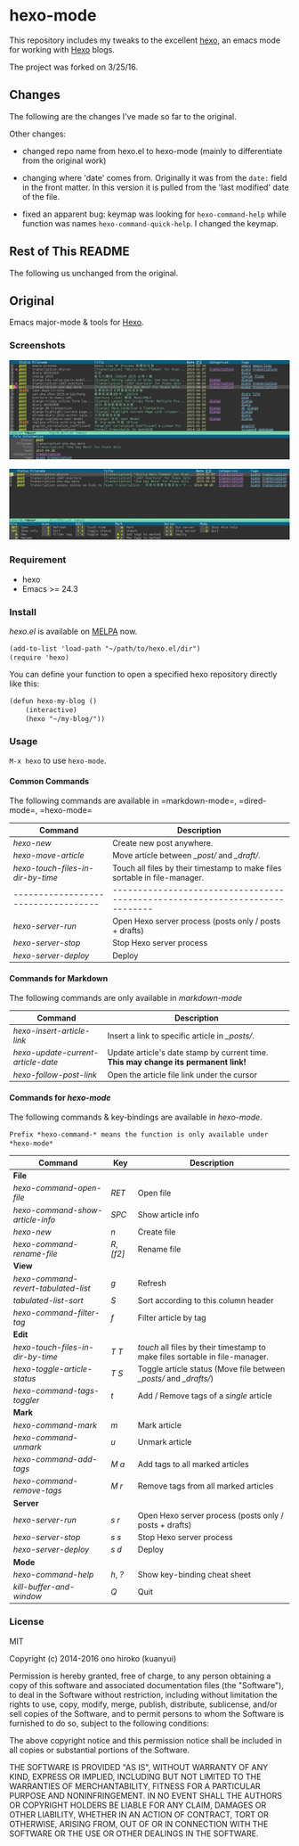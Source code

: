 # hexo-mode

This repository includes my tweaks to the excellent
[hexo](https://github.com/kuanyui/hexo.el), an emacs mode for working with
[Hexo](http://hexo.io/) blogs. 

The project was forked on 3/25/16.

## Changes 

The following are the changes I've made so far to the original.

Other changes:

* changed repo name from hexo.el to hexo-mode (mainly to differentiate from the
  original work)
  
* changing where 'date' comes from.  Originally it was from the `date:` field in
the front matter.  In this version it is pulled from the 'last modified' date of
the file.

* fixed an apparent bug:  keymap was looking for `hexo-command-help` while
  function was names `hexo-command-quick-help`.  I changed the keymap.


## Rest of This README

The following us unchanged from the original.

## Original

Emacs major-mode & tools for [Hexo](https://github.com/hexojs/hexo).

### Screenshots
![Screenshot 1](screenshots/screenshot_1.png)

![Screeenshot 2](screenshots/screenshot_2.png)

### Requirement
- hexo
- Emacs >= 24.3

### Install

*hexo.el* is available on [MELPA](https://github.com/melpa/melpa) now.

```
(add-to-list 'load-path "~/path/to/hexo.el/dir")
(require 'hexo)
```

You can define your function to open a specified hexo repository directly like this:

```
(defun hexo-my-blog ()
    (interactive)
    (hexo "~/my-blog/"))
```

### Usage
`M-x hexo` to use `hexo-mode`.

#### Common Commands

The following commands are available in =markdown-mode=, =dired-mode=, =hexo-mode= 

| Command                           | Description                                                                |
|-----------------------------------|----------------------------------------------------------------------------|
| *hexo-new*                        | Create new post anywhere.                                                  |
| *hexo-move-article*               | Move article between *_post/* and *_draft/*.                               |
| *hexo-touch-files-in-dir-by-time* | Touch all files by their timestamp to make files sortable in file-manager. |
|-----------------------------------|----------------------------------------------------------------------------|
| *hexo-server-run*                 | Open Hexo server process (posts only / posts + drafts)                     |
| *hexo-server-stop*                | Stop Hexo server process                                                   |
| *hexo-server-deploy*              | Deploy                                                                     |

#### Commands for Markdown

The following commands are only available in *markdown-mode*

| Command                            | Description                                                                        |
|------------------------------------|--------------------------------------------|
| *hexo-insert-article-link*         | Insert a link to specific article in *_posts/*.  
| *hexo-update-current-article-date* | Update article's date stamp by current time. **This may change its permanent link!** |
| *hexo-follow-post-link*            | Open the article file link under the cursor   |

#### Commands for *hexo-mode*

The following commands & key-bindings are available in *hexo-mode*.

```
Prefix *hexo-command-* means the function is only available under *hexo-mode*
```

| Command                              | Key         | Description                                                                  |
|--------------------------------------|-------------|----------------------------|
| **File**                                 |    |     |
| *hexo-command-open-file*             | *RET*       | Open file                                                                    |
| *hexo-command-show-article-info*     | *SPC*       | Show article info                                                            |
| *hexo-new*                           | *n*         | Create file                                                                  |
| *hexo-command-rename-file*           | *R*, *[f2]* | Rename file                                                                  |
| **View**                                 |    |     |
| *hexo-command-revert-tabulated-list* | *g*         | Refresh                                                                      |
| *tabulated-list-sort*                | *S*         | Sort according to this column header                                         |
| *hexo-command-filter-tag*            | *f*         | Filter article by tag                                                        |
| **Edit**                                 |             |                                                                              |
| *hexo-touch-files-in-dir-by-time*    | *T T*       | *touch* all files by their timestamp to make files sortable in file-manager. |
| *hexo-toggle-article-status*         | *T S*       | Toggle article status (Move file between *_posts/* and *_drafts/*)           |
| *hexo-command-tags-toggler*          | *t*         | Add / Remove tags of a *single* article                                      |
| **Mark**                                 |             |                                                                              |
| *hexo-command-mark*                  | *m*         | Mark article                                                                 |
| *hexo-command-unmark*                | *u*         | Unmark article                                                               |
| *hexo-command-add-tags*              | *M a*       | Add tags to all marked articles                                              |
| *hexo-command-remove-tags*           | *M r*       | Remove tags from all marked articles                                         |
| **Server**                               |             |                                                                              |
| *hexo-server-run*                    | *s r*       | Open Hexo server process (posts only / posts + drafts)                       |
| *hexo-server-stop*                   | *s s*       | Stop Hexo server process                                                     |
| *hexo-server-deploy*                 | *s d*       | Deploy                                                                       |
| **Mode**                                 |             |                                                                              |
| *hexo-command-help*                  | *h*, *?*    | Show key-binding cheat sheet                                                 |
| *kill-buffer-and-window*             | *Q*         | Quit                                                                         |


### License
MIT

Copyright (c) 2014-2016 ono hiroko (kuanyui)

Permission is hereby granted, free of charge, to any person obtaining
a copy of this software and associated documentation files (the
"Software"), to deal in the Software without restriction, including
without limitation the rights to use, copy, modify, merge, publish,
distribute, sublicense, and/or sell copies of the Software, and to
permit persons to whom the Software is furnished to do so, subject to
the following conditions:

The above copyright notice and this permission notice shall be
included in all copies or substantial portions of the Software.

THE SOFTWARE IS PROVIDED "AS IS", WITHOUT WARRANTY OF ANY KIND,
EXPRESS OR IMPLIED, INCLUDING BUT NOT LIMITED TO THE WARRANTIES OF
MERCHANTABILITY, FITNESS FOR A PARTICULAR PURPOSE AND
NONINFRINGEMENT. IN NO EVENT SHALL THE AUTHORS OR COPYRIGHT HOLDERS BE
LIABLE FOR ANY CLAIM, DAMAGES OR OTHER LIABILITY, WHETHER IN AN ACTION
OF CONTRACT, TORT OR OTHERWISE, ARISING FROM, OUT OF OR IN CONNECTION
WITH THE SOFTWARE OR THE USE OR OTHER DEALINGS IN THE SOFTWARE.
